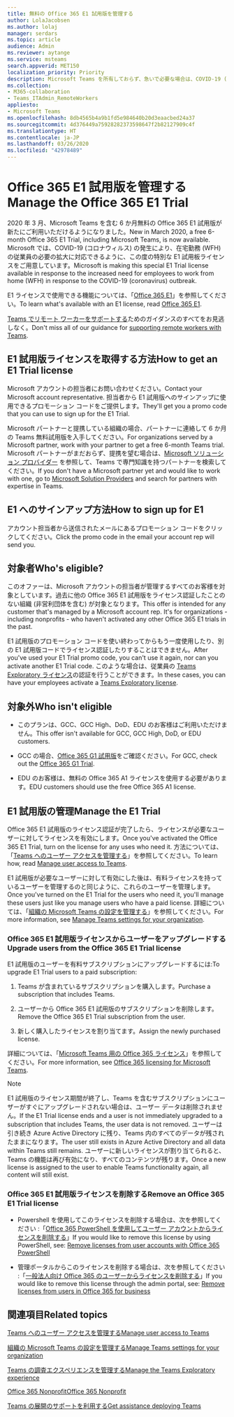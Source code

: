 ```yaml
---
title: 無料の Office 365 E1 試用版を管理する
author: LolaJacobsen
ms.author: lolaj
manager: serdars
ms.topic: article
audience: Admin
ms.reviewer: aytange
ms.service: msteams
search.appverid: MET150
localization_priority: Priority
description: Microsoft Teams を所有しておらず、急いで必要な場合は、COVID-19 (コロナウィルス) の発生により遠隔勤務または在宅勤務 (WFH) の必要に迫られているユーザー向けの Office 365 E1 試用版を展開してください。
ms.collection:
- M365-collaboration
- Teams_ITAdmin_RemoteWorkers
appliesto:
- Microsoft Teams
ms.openlocfilehash: 8db4565b4a9b1fd5e984640b20d3eaacbed24a37
ms.sourcegitcommit: 4d376449a75928282373598647f2b82127909c4f
ms.translationtype: HT
ms.contentlocale: ja-JP
ms.lasthandoff: 03/26/2020
ms.locfileid: "42978489"
---
```

<a name="manage-the-office-365-e1-trial"></a><span data-ttu-id="9abe4-103">Office 365 E1 試用版を管理する</span><span class="sxs-lookup"><span data-stu-id="9abe4-103">Manage the Office 365 E1 Trial</span></span>
==============================

<span data-ttu-id="9abe4-104">2020 年 3 月、Microsoft Teams を含む 6 か月無料の Office 365 E1 試用版が新たにご利用いただけるようになりました。</span><span class="sxs-lookup"><span data-stu-id="9abe4-104">New in March 2020, a free 6-month Office 365 E1 Trial, including Microsoft Teams, is now available.</span></span> <span data-ttu-id="9abe4-105">Microsoft では、COVID-19 (コロナウィルス) の発生により、在宅勤務 (WFH) の従業員の必要の拡大に対応できるように、この度の特別な E1 試用板ライセンスをご用意しています。</span><span class="sxs-lookup"><span data-stu-id="9abe4-105">Microsoft is making this special E1 Trial license available in response to the increased need for employees to work from home (WFH) in response to the COVID-19 (coronavirus) outbreak.</span></span> 

<span data-ttu-id="9abe4-106">E1 ライセンスで使用できる機能については、「[Office 365 E1](https://www.microsoft.com/microsoft-365/business/office-365-enterprise-e1-business-software)」を参照してください。</span><span class="sxs-lookup"><span data-stu-id="9abe4-106">To learn what's available with an E1 license, read [Office 365 E1](https://www.microsoft.com/microsoft-365/business/office-365-enterprise-e1-business-software).</span></span>

<span data-ttu-id="9abe4-107">[Teams でリモート ワーカーをサポートする](support-remote-work-with-teams.md)ためのガイダンスのすべてをお見逃しなく。</span><span class="sxs-lookup"><span data-stu-id="9abe4-107">Don't miss all of our guidance for [supporting remote workers with Teams](support-remote-work-with-teams.md).</span></span>

## <a name="how-to-get-an-e1-trial-license"></a><span data-ttu-id="9abe4-108">E1 試用版ライセンスを取得する方法</span><span class="sxs-lookup"><span data-stu-id="9abe4-108">How to get an E1 Trial license</span></span>

<span data-ttu-id="9abe4-109">Microsoft アカウントの担当者にお問い合わせください。</span><span class="sxs-lookup"><span data-stu-id="9abe4-109">Contact your Microsoft account representative.</span></span> <span data-ttu-id="9abe4-110">担当者から E1 試用版へのサインアップに使用できるプロモーション コードをご提供します。</span><span class="sxs-lookup"><span data-stu-id="9abe4-110">They'll get you a promo code that you can use to sign up for the E1 Trial.</span></span> 

<span data-ttu-id="9abe4-111">Microsoft パートナーと提携している組織の場合、パートナーに連絡して 6 か月の Teams 無料試用版を入手してください。</span><span class="sxs-lookup"><span data-stu-id="9abe4-111">For organizations served by a Microsoft partner, work with your partner to get a free 6-month Teams trial.</span></span> <span data-ttu-id="9abe4-112">Microsoft パートナーがまだおらず、提携を望む場合は、[Microsoft ソリューション プロバイダー](https://www.microsoft.com/solution-providers/home) を参照して、Teams で専門知識を持つパートナーを検索してください。</span><span class="sxs-lookup"><span data-stu-id="9abe4-112">If you don't have a Microsoft partner yet and would like to work with one, go to [Microsoft Solution Providers](https://www.microsoft.com/solution-providers/home) and search for partners with expertise in Teams.</span></span>


## <a name="how-to-sign-up-for-e1"></a><span data-ttu-id="9abe4-113">E1 へのサインアップ方法</span><span class="sxs-lookup"><span data-stu-id="9abe4-113">How to sign up for E1</span></span>

<span data-ttu-id="9abe4-114">アカウント担当者から送信されたメールにあるプロモーション コードをクリックしてください。</span><span class="sxs-lookup"><span data-stu-id="9abe4-114">Click the promo code in the email your account rep will send you.</span></span> 


## <a name="whos-eligible"></a><span data-ttu-id="9abe4-115">対象者</span><span class="sxs-lookup"><span data-stu-id="9abe4-115">Who's eligible?</span></span>

<span data-ttu-id="9abe4-116">このオファーは、Microsoft アカウントの担当者が管理するすべてのお客様を対象としています。過去に他の Office 365 E1 試用版をライセンス認証したことのない組織 (非営利団体を含む) が対象となります。</span><span class="sxs-lookup"><span data-stu-id="9abe4-116">This offer is intended for any customer that's managed by a Microsoft account rep. It's for organizations - including nonprofits - who haven't activated any other Office 365 E1 trials in the past.</span></span> 

<span data-ttu-id="9abe4-117">E1 試用版のプロモーション コードを使い終わってからもう一度使用したり、別の E1 試用版コードでライセンス認証したりすることはできません。</span><span class="sxs-lookup"><span data-stu-id="9abe4-117">After you've used your E1 Trial promo code, you can't use it again, nor can you activate another E1 Trial code.</span></span> <span data-ttu-id="9abe4-118">このような場合は、従業員の [Teams Exploratory ライセンス](teams-exploratory.md)の認証を行うことができます。</span><span class="sxs-lookup"><span data-stu-id="9abe4-118">In these cases, you can have your employees activate a [Teams Exploratory license](teams-exploratory.md).</span></span>

## <a name="who-isnt-eligible"></a><span data-ttu-id="9abe4-119">対象外</span><span class="sxs-lookup"><span data-stu-id="9abe4-119">Who isn't eligible</span></span>

- <span data-ttu-id="9abe4-120">このプランは、GCC、GCC High、DoD、EDU のお客様はご利用いただけません。</span><span class="sxs-lookup"><span data-stu-id="9abe4-120">This offer isn't available for GCC, GCC High, DoD, or EDU customers.</span></span> 

- <span data-ttu-id="9abe4-121">GCC の場合、[Office 365 G1 試用版](g1-trial-license.md)をご確認ください。</span><span class="sxs-lookup"><span data-stu-id="9abe4-121">For GCC, check out the [Office 365 G1 Trial](g1-trial-license.md).</span></span> 

- <span data-ttu-id="9abe4-122">EDU のお客様は、無料の Office 365 A1 ライセンスを使用する必要があります。</span><span class="sxs-lookup"><span data-stu-id="9abe4-122">EDU customers should use the free Office 365 A1 license.</span></span>

## <a name="manage-the-e1-trial"></a><span data-ttu-id="9abe4-123">E1 試用版の管理</span><span class="sxs-lookup"><span data-stu-id="9abe4-123">Manage the E1 Trial</span></span>

<span data-ttu-id="9abe4-124">Office 365 E1 試用版のライセンス認証が完了したら、ライセンスが必要なユーザーに対してライセンスを有効にします。</span><span class="sxs-lookup"><span data-stu-id="9abe4-124">Once you've activated the Office 365 E1 Trial, turn on the license for any uses who need it.</span></span> <span data-ttu-id="9abe4-125">方法については、「[Teams へのユーザー アクセスを管理する](user-access.md#manage-teams-through-the-microsoft-365-admin-center)」を参照してください。</span><span class="sxs-lookup"><span data-stu-id="9abe4-125">To learn how, read [Manage user access to Teams](user-access.md#manage-teams-through-the-microsoft-365-admin-center).</span></span>


<span data-ttu-id="9abe4-126">E1 試用版が必要なユーザーに対して有効にした後は、有料ライセンスを持っているユーザーを管理するのと同じように、これらのユーザーを管理します。</span><span class="sxs-lookup"><span data-stu-id="9abe4-126">Once you've turned on the E1 Trial for the users who need it, you'll manage these users just like you manage users who have a paid license.</span></span> <span data-ttu-id="9abe4-127">詳細については、「[組織の Microsoft Teams の設定を管理する](enable-features-office-365.md)」を参照してください。</span><span class="sxs-lookup"><span data-stu-id="9abe4-127">For more information, see [Manage Teams settings for your organization](enable-features-office-365.md).</span></span>



### <a name="upgrade-users-from-the-office-365-e1-trial-license"></a><span data-ttu-id="9abe4-128">Office 365 E1 試用版ライセンスからユーザーをアップグレードする</span><span class="sxs-lookup"><span data-stu-id="9abe4-128">Upgrade users from the Office 365 E1 Trial license</span></span>

<span data-ttu-id="9abe4-129">E1 試用版のユーザーを有料サブスクリプションにアップグレードするには:</span><span class="sxs-lookup"><span data-stu-id="9abe4-129">To upgrade E1 Trial users to a paid subscription:</span></span>

1. <span data-ttu-id="9abe4-130">Teams が含まれているサブスクリプションを購入します。</span><span class="sxs-lookup"><span data-stu-id="9abe4-130">Purchase a subscription that includes Teams.</span></span>

2. <span data-ttu-id="9abe4-131">ユーザーから Office 365 E1 試用版のサブスクリプションを削除します。</span><span class="sxs-lookup"><span data-stu-id="9abe4-131">Remove the Office 365 E1 Trial subscription from the user.</span></span>

3. <span data-ttu-id="9abe4-132">新しく購入したライセンスを割り当てます。</span><span class="sxs-lookup"><span data-stu-id="9abe4-132">Assign the newly purchased license.</span></span>

<span data-ttu-id="9abe4-133">詳細については、「[Microsoft Teams 用の Office 365 ライセンス](Office-365-licensing.md)」を参照してください。</span><span class="sxs-lookup"><span data-stu-id="9abe4-133">For more information, see [Office 365 licensing for Microsoft Teams](Office-365-licensing.md).</span></span>

> [!NOTE]
> <span data-ttu-id="9abe4-134">E1 試用版のライセンス期間が終了し、Teams を含むサブスクリプションにユーザーがすぐにアップグレードされない場合は、ユーザー データは削除されません。</span><span class="sxs-lookup"><span data-stu-id="9abe4-134">If the E1 Trial license ends and a user is not immediately upgraded to a subscription that includes Teams, the user data is not removed.</span></span> <span data-ttu-id="9abe4-135">ユーザーは引き続き Azure Active Directory に残り、Teams 内のすべてのデータが残されたままになります。</span><span class="sxs-lookup"><span data-stu-id="9abe4-135">The user still exists in Azure Active Directory and all data within Teams still remains.</span></span> <span data-ttu-id="9abe4-136">ユーザーに新しいライセンスが割り当てられると、Teams の機能は再び有効になり、すべてのコンテンツが残ります。</span><span class="sxs-lookup"><span data-stu-id="9abe4-136">Once a new license is assigned to the user to enable Teams functionality again, all content will still exist.</span></span> 

### <a name="remove-an-office-365-e1-trial-license"></a><span data-ttu-id="9abe4-137">Office 365 E1 試用版ライセンスを削除する</span><span class="sxs-lookup"><span data-stu-id="9abe4-137">Remove an Office 365 E1 Trial license</span></span>

- <span data-ttu-id="9abe4-138">Powershell を使用してこのライセンスを削除する場合は、次を参照してください :「[Office 365 PowerShell を使用してユーザー アカウントからライセンスを削除する](https://docs.microsoft.com/office365/enterprise/powershell/remove-licenses-from-user-accounts-with-office-365-powershell)」</span><span class="sxs-lookup"><span data-stu-id="9abe4-138">If you would like to remove this license by using PowerShell, see: [Remove licenses from user accounts with Office 365 PowerShell](https://docs.microsoft.com/office365/enterprise/powershell/remove-licenses-from-user-accounts-with-office-365-powershell)</span></span>

- <span data-ttu-id="9abe4-139">管理ポータルからこのライセンスを削除する場合は、次を参照してください :「[一般法人向け Office 365 のユーザーからライセンスを削除する](https://docs.microsoft.com/office365/admin/subscriptions-and-billing/remove-licenses-from-users?view=o365-worldwide)」</span><span class="sxs-lookup"><span data-stu-id="9abe4-139">If you would like to remove this license through the admin portal, see: [Remove licenses from users in Office 365 for business](https://docs.microsoft.com/office365/admin/subscriptions-and-billing/remove-licenses-from-users?view=o365-worldwide)</span></span>


## <a name="related-topics"></a><span data-ttu-id="9abe4-140">関連項目</span><span class="sxs-lookup"><span data-stu-id="9abe4-140">Related topics</span></span>

[<span data-ttu-id="9abe4-141">Teams へのユーザー アクセスを管理する</span><span class="sxs-lookup"><span data-stu-id="9abe4-141">Manage user access to Teams</span></span>](user-access.md#manage-teams-through-the-microsoft-365-admin-center)

[<span data-ttu-id="9abe4-142">組織の Microsoft Teams の設定を管理する</span><span class="sxs-lookup"><span data-stu-id="9abe4-142">Manage Teams settings for your organization</span></span>](enable-features-office-365.md)

[<span data-ttu-id="9abe4-143">Teams の調査エクスペリエンスを管理する</span><span class="sxs-lookup"><span data-stu-id="9abe4-143">Manage the Teams Exploratory experience</span></span>](teams-exploratory.md)

[<span data-ttu-id="9abe4-144">Office 365 Nonprofit</span><span class="sxs-lookup"><span data-stu-id="9abe4-144">Office 365 Nonprofit</span></span>](https://www.microsoft.com/microsoft-365/nonprofit/office-365-nonprofit)

[<span data-ttu-id="9abe4-145">Teams の展開のサポートを利用する</span><span class="sxs-lookup"><span data-stu-id="9abe4-145">Get assistance deploying Teams</span></span>](https://go.microsoft.com/fwlink/?linkid=780698)